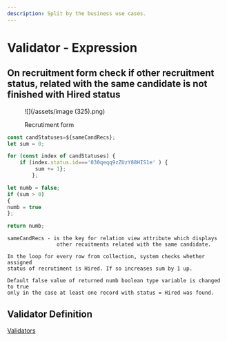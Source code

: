 ```yaml
---
description: Split by the business use cases.
---
```


# Validator - Expression

## On recruitment form check if other recruitment status, related with the same candidate is not finished with Hired status

<figure>![](/assets/image (325).png)<figcaption><p>Recrutiment form</p></figcaption></figure>

```javascript
const candStatuses=${sameCandRecs};
let sum = 0;

for (const index of candStatuses) {
  	if (index.status.id==='030qeqq9zZUzY88HIS1e' ) {
         sum += 1};
        };

let numb = false;
if (sum > 0)
{ 
numb = true
};

return numb;
```

```
sameCandRecs - is the key for relation view attribute which displays
                other recuitments related with the same candidate.

In the loop for every row from collection, system checks whether assigned 
status of recrutiment is Hired. If so increases sum by 1 up. 

Default false value of returned numb boolean type variable is changed to true
only in the case at least one record with status = Hired was found. 
```

## Validator Definition

[Validators](../forms/#validators "mention")

